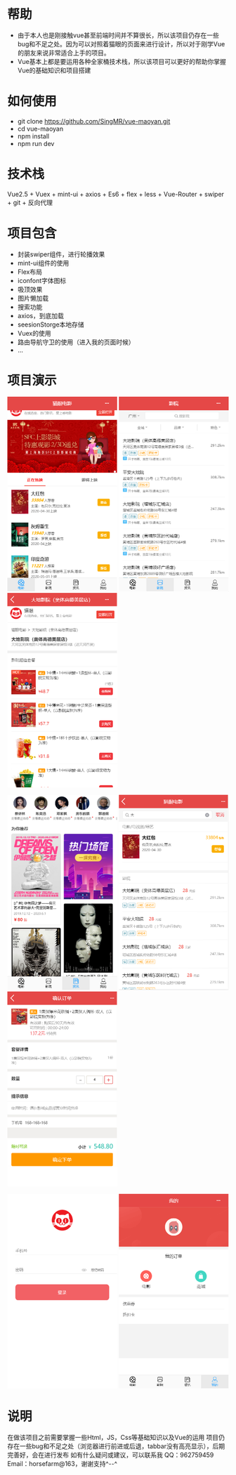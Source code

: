 帮助
===
* 由于本人也是刚接触vue甚至前端时间并不算很长，所以该项目仍存在一些bug和不足之处。因为可以对照着猫眼的页面来进行设计，所以对于刚学Vue的朋友来说非常适合上手的项目。
* Vue基本上都是要运用各种全家桶技术栈，所以该项目可以更好的帮助你掌握Vue的基础知识和项目搭建

如何使用
====
* git clone https://github.com/SingMR/vue-maoyan.git
* cd vue-maoyan
* npm install
* npm run dev

技术栈
====
Vue2.5 + Vuex + mint-ui + axios + Es6 + flex + less + Vue-Router + swiper + git + 反向代理

项目包含
====
* 封装swiper组件，进行轮播效果
* mint-ui组件的使用
* Flex布局
* iconfont字体图标
* 吸顶效果
* 图片懒加载
* 搜索功能
* axios，到底加载
* seesionStorge本地存储
* Vuex的使用
* 路由导航守卫的使用（进入我的页面时候）
* ...

项目演示
===

<img src="https://github.com/SingMR/vue-maoyan/blob/master/screenShots/Home.jpg" width="250"> <img src="https://github.com/SingMR/vue-maoyan/blob/master/screenShots/Cinema.jpg" width="250"> <img src="https://github.com/SingMR/vue-maoyan/blob/master/screenShots/CinemaDetail.jpg" width="250"> 

<img src="https://github.com/SingMR/vue-maoyan/blob/master/screenShots/ZiXun.jpg" width="250"> <img src="https://github.com/SingMR/vue-maoyan/blob/master/screenShots/Search.jpg" width="250"> <img src="https://github.com/SingMR/vue-maoyan/blob/master/screenShots/Order.jpg" width="250"> 

<img src="https://github.com/SingMR/vue-maoyan/blob/master/screenShots/Login.png" width="250"> <img src="https://github.com/SingMR/vue-maoyan/blob/master/screenShots/My.jpg" width="250">

说明
===
在做该项目之前需要掌握一些Html，JS，Css等基础知识以及Vue的运用
项目仍存在一些bug和不足之处（浏览器进行前进或后退，tabbar没有高亮显示），后期完善好，会在进行发布
如有什么疑问或建议，可以联系我 QQ：962759459 Email：horsefarm@163，谢谢支持^--^
